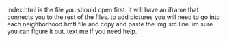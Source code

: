 index.html is the file you should open first. it will have an iframe that connects you to the rest of the files. to add pictures
you will need to go into each neighborhood.hmtl file and copy and paste the img src line. im sure you can figure it out.
text me if you need help.
